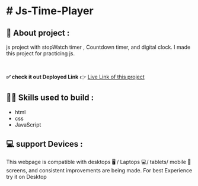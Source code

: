 


# # Js-Time-Player

## 📌 About  project :
js project with stopWatch timer , Countdown timer, and digital clock.
I made this project for practicing js. 

<br />

**✅ check it out Deployed Link**  👉  [Live Link of this project](https://js-time-player-by-ashish-nagar.netlify.app/)


## 👨‍💻 Skills used to build :
- html
- css
- JavaScript

## 💻 support Devices :
This webpage is compatible with desktops 🖥️ / Laptops 💻/ tablets/ mobile 📱screens, and consistent improvements are being made.
For best Experience try it on Desktop




